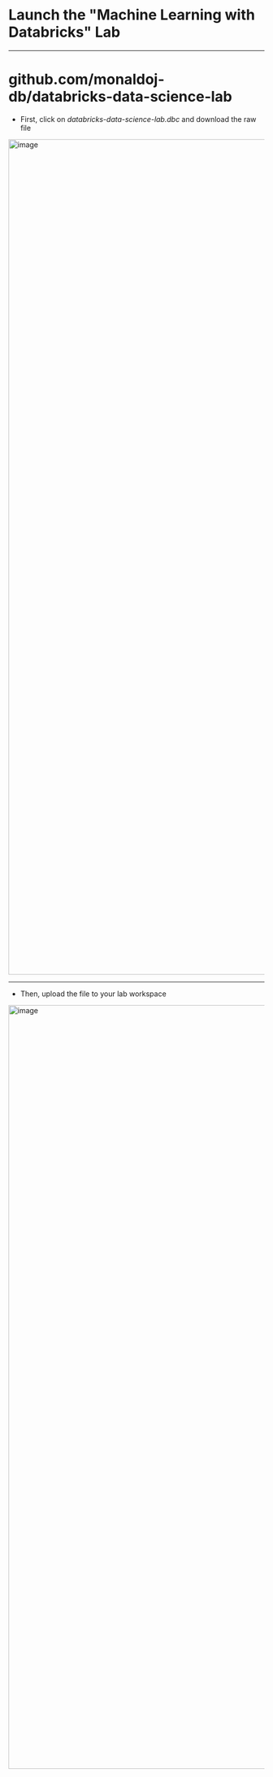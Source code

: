 # Launch the "Machine Learning with Databricks" Lab
----------------------------------------------
# github.com/monaldoj-db/databricks-data-science-lab

* First, click on _databricks-data-science-lab.dbc_ and download the raw file

<img width="1645" alt="image" src="https://github.com/monaldoj-db/databricks-data-science-lab/assets/158090744/632101b4-df79-4ec5-a015-05ad2252e400">

---------------------------------------------
* Then, upload the file to your lab workspace

<img width="1504" alt="image" src="https://github.com/monaldoj-db/databricks-data-science-lab/assets/158090744/2e010770-0d6d-49fc-815f-e5cacbfb6f50">


